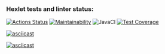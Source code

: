 ### Hexlet tests and linter status:
[![Actions Status](https://github.com/Siletskiy-igor/java-project-71/workflows/hexlet-check/badge.svg)](https://github.com/Siletskiy-igor/java-project-71/actions)  [![Maintainability](https://api.codeclimate.com/v1/badges/81398473929b23be0595/maintainability)](https://codeclimate.com/github/Siletskiy-igor/java-project-71/maintainability)  ![JavaCI](https://github.com/Siletskiy-igor/java-project-71/actions/workflows/main.yml/badge.svg)  [![Test Coverage](https://api.codeclimate.com/v1/badges/81398473929b23be0595/test_coverage)](https://codeclimate.com/github/Siletskiy-igor/java-project-71/test_coverage)


[![asciicast](https://asciinema.org/a/mzychWyI77GX9EHzEGA4CLH1J.svg)](https://asciinema.org/a/mzychWyI77GX9EHzEGA4CLH1J)

[![asciicast](https://asciinema.org/a/7Fq2kUPRVXxINskQT7606x4bv.svg)](https://asciinema.org/a/7Fq2kUPRVXxINskQT7606x4bv)
